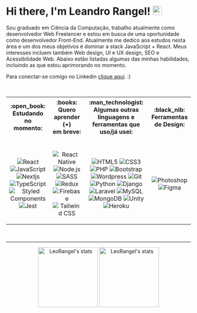<h1>
	Hi there, I'm Leandro Rangel! <img src="https://media.giphy.com/media/hvRJCLFzcasrR4ia7z/giphy.gif" width="25px">
</h1>

<p>
Sou graduado em Ciência da Computação, trabalho atualmente como desenvolvedor Web Freelancer e estou em busca de uma oportunidade como desenvolvedor Front-End. Atualmente me dedico aos estudos nesta área e um dos meus objetivos é dominar a stack JavaScript + React. Meus interesses incluem também Web design, UI e UX design, SEO e Acessibilidade Web. Abaixo estão listadas algumas das minhas habilidades, incluindo as que estou aprimorando no momento.
</p>

<p>
Para conectar-se comigo no Linkedin <a href="https://www.linkedin.com/in/leandro-ranggel" target="_blank">clique aqui</a>. :)
</p>

<!-- <p>
Aqui estão algumas informações sobre mim:
</p>
<ul>
	<li>Sou graduado em Ciência da Computação</li>
	<li>Trabalho atualmente como desenvolvedor Web Full Stack e estou em busca de uma oportunidade como dev Front-End</li>
	<li>Atualmente me dedico aos estudos na área de Front-End e quero dominar a stack JavaScript/React</li>
	<li>Meus interesses incluem também Design, UI e UX design, SEO e Acessibilidade Web</li>
	<li>
		<a href="https://www.linkedin.com/in/leandro-ranggel" target="_blank">
		    Clique aqui
		</a>
		para conectar-se comigo no Linkedin :)
	</li>
</ul> -->

<!-- <p align="left"><img src="https://komarev.com/ghpvc/?username=LeoRangel&label=Profile%20views&color=0e75b6&style=flat" alt="LeoRangel" /></p> -->

<!-- <p>
Abaixo estão listadas algumas das minhas habilidades, incluindo as que estou aprimorando no momento.
</p> -->

<br>
<table>
    <tr>
        <th>:open_book:<br>Estudando no<br>momento:</th>
        <th>:books:<br>Quero aprender (+)<br>em breve:</th>
        <th>:man_technologist:<br>Algumas outras linguagens e<br>ferramentas que uso/já usei:</th>
        <th>:black_nib:<br>Ferramentas de Design:</th>
    </tr>
    <tr>
        <td>
            <p align="center">
                <!-- Add 'style=for-the-badge' depois da '?' para mudar o estilo -->
		<br>
                <img alt="React" src="https://img.shields.io/badge/React-20232A?&logo=react&logoColor=61DAFB">
                <img alt="JavaScript" src="https://img.shields.io/badge/JavaScript-F7DF1E?&logo=javascript&logoColor=black">
                <img alt="Nextjs" src="https://img.shields.io/badge/next.js-000000?&logo=nextdotjs&logoColor=white">
                <img alt="TypeScript" src="https://img.shields.io/badge/TypeScript-007ACC?&logo=typescript&logoColor=white">
                <img alt="Styled Components" src="https://img.shields.io/badge/styled--components-DB7093?&logo=styled-components&logoColor=white">
                <img alt="Jest" src="https://img.shields.io/badge/Jest-C21325?&logo=jest&logoColor=white">
            </p>
        </td>
        <td>
            <p align="center">
		<br>
                <img alt="React Native" src="https://img.shields.io/badge/React_Native-20232A?&logo=react&logoColor=61DAFB">
                <img alt="Node.js" src="https://img.shields.io/badge/Node.js-43853D?&logo=node.js&logoColor=white"/>
                <img alt="SASS" src="https://img.shields.io/badge/Sass-CC6699?&logo=sass&logoColor=white">
                <img alt="Redux" src="https://img.shields.io/badge/Redux-593D88?&logo=redux&logoColor=white">
                <img alt="Firebase" src="https://img.shields.io/badge/firebase-ffca28?&logo=firebase&logoColor=black">
                <img alt="Tailwind CSS" src="https://img.shields.io/badge/Tailwind_CSS-38B2AC?&logo=tailwind-css&logoColor=white">
                <!-- <img alt="Flutter" src="https://img.shields.io/badge/Flutter-02569B?&logo=flutter&logoColor=white"> -->
            </p>
        </td>
        <td>
            <p align="center">
		<br>
                <img alt="HTML5" src="https://img.shields.io/badge/HTML5-E34F26?&logo=html5&logoColor=white">
                <img alt="CSS3" src="https://img.shields.io/badge/CSS3-1572B6?&logo=css3&logoColor=white">
                <img alt="PHP" src="https://img.shields.io/badge/PHP-777BB4?&logo=php&logoColor=white">
                <img alt="Bootstrap" src="https://img.shields.io/badge/Bootstrap-563D7C?&logo=bootstrap&logoColor=white">
                <img alt="Wordpress" src="https://img.shields.io/badge/Wordpress-21759B?&logo=wordpress&logoColor=white">
                <img alt="Git" src="https://img.shields.io/badge/Git-F05032?&logo=git&logoColor=white">
                <img alt="Python" src="https://img.shields.io/badge/Python-14354C?&logo=python&logoColor=white"/>
                <img alt="Django" src="https://img.shields.io/badge/Django-092E20?&logo=django&logoColor=white">
                <img alt="Laravel" src="https://img.shields.io/badge/Laravel-FF2D20?&logo=laravel&logoColor=white">
                <img alt="MySQL" src="https://img.shields.io/badge/MySQL-00000F?&logo=mysql&logoColor=white">
                <img alt="MongoDB" src="https://img.shields.io/badge/MongoDB-4EA94B?&logo=mongodb&logoColor=white">
                <img alt="Unity" src="https://img.shields.io/badge/Unity-100000?&logo=unity&logoColor=white">
                <img alt="Heroku" src="https://img.shields.io/badge/Heroku-430098?&logo=heroku&logoColor=white">
            </p>
        </td>
        <td>
            <p align="center">
		<br>
                <img alt="Photoshop" src="https://img.shields.io/badge/Photoshop-24205E.svg?&logo=adobe-photoshop&logoColor=white">
                <img alt="Figma" src="https://img.shields.io/badge/Figma-F24D1D.svg?&logo=figma&logoColor=white">
            </p>
        </td>
    </tr>
</table>
<br>

<!-- <h4>:open_book: Estudando no momento:</h4>
<span>
Add 'style=for-the-badge' depois da '?' para mudar o estilo
<img alt="React" src="https://img.shields.io/badge/React-20232A?&logo=react&logoColor=61DAFB">
<img alt="JavaScript" src="https://img.shields.io/badge/JavaScript-F7DF1E?&logo=javascript&logoColor=black">
<img alt="Nextjs" src="https://img.shields.io/badge/next.js-000000?&logo=nextdotjs&logoColor=white">
<img alt="TypeScript" src="https://img.shields.io/badge/TypeScript-007ACC?&logo=typescript&logoColor=white">
<img alt="Styled Components" src="https://img.shields.io/badge/styled--components-DB7093?&logo=styled-components&logoColor=white">
<img alt="Jest" src="https://img.shields.io/badge/Jest-C21325?&logo=jest&logoColor=white">
</span>

<h4>:books: Quero aprender (+) em breve:</h4>
<span>
<img alt="React Native" src="https://img.shields.io/badge/React_Native-20232A?&logo=react&logoColor=61DAFB">
<img alt="Node.js" src="https://img.shields.io/badge/Node.js-43853D?&logo=node.js&logoColor=white"/>
<img alt="SASS" src="https://img.shields.io/badge/Sass-CC6699?&logo=sass&logoColor=white">
<img alt="Redux" src="https://img.shields.io/badge/Redux-593D88?&logo=redux&logoColor=white">
<img alt="Firebase" src="https://img.shields.io/badge/firebase-ffca28?&logo=firebase&logoColor=black">
<img alt="Tailwind CSS" src="https://img.shields.io/badge/Tailwind_CSS-38B2AC?&logo=tailwind-css&logoColor=white">
<img alt="Flutter" src="https://img.shields.io/badge/Flutter-02569B?&logo=flutter&logoColor=white">
</span>

<h4>:man_technologist: Algumas outras linguagens e ferramentas que uso/já usei:</h4>
<span>
<img alt="HTML5" src="https://img.shields.io/badge/HTML5-E34F26?&logo=html5&logoColor=white">
<img alt="CSS3" src="https://img.shields.io/badge/CSS3-1572B6?&logo=css3&logoColor=white">
<img alt="PHP" src="https://img.shields.io/badge/PHP-777BB4?&logo=php&logoColor=white">
<img alt="Bootstrap" src="https://img.shields.io/badge/Bootstrap-563D7C?&logo=bootstrap&logoColor=white">
<img alt="Wordpress" src="https://img.shields.io/badge/Wordpress-21759B?&logo=wordpress&logoColor=white">
<img alt="Git" src="https://img.shields.io/badge/Git-F05032?&logo=git&logoColor=white">
</span>
<br>
<span>
<img alt="Python" src="https://img.shields.io/badge/Python-14354C?&logo=python&logoColor=white"/>
<img alt="Django" src="https://img.shields.io/badge/Django-092E20?&logo=django&logoColor=white">
<img alt="Laravel" src="https://img.shields.io/badge/Laravel-FF2D20?&logo=laravel&logoColor=white">
<img alt="MySQL" src="https://img.shields.io/badge/MySQL-00000F?&logo=mysql&logoColor=white">
<img alt="MongoDB" src="https://img.shields.io/badge/MongoDB-4EA94B?&logo=mongodb&logoColor=white">
<img alt="Unity" src="https://img.shields.io/badge/Unity-100000?&logo=unity&logoColor=white">
<img alt="Heroku" src="https://img.shields.io/badge/Heroku-430098?&logo=heroku&logoColor=white">
</span>

<h4>:black_nib: Ferramentas de Design:</h4>
<span>
<img alt="Photoshop" src="https://img.shields.io/badge/Photoshop-24205E.svg?&logo=adobe-photoshop&logoColor=white">
<img alt="Figma" src="https://img.shields.io/badge/Figma-F24D1D.svg?&logo=figma&logoColor=white">
</span> -->


<!-- [![trophy](https://github-profile-trophy.vercel.app/?username=leorangel&theme=dracula)](https://github.com/ryo-ma/github-profile-trophy) -->

<hr>

<p align="center">
	<img src="https://github-readme-stats.vercel.app/api?username=LeoRangel&locale=pt-br&show_icons=true&hide_border=true&theme=react&count_private=true&hide=stars" alt="LeoRangel's stats" height="163"/>
<!-- 	<img alt="LeoRangel's streak" src="https://github-readme-streak-stats.herokuapp.com/?user=LeoRangel&theme=react&hide_border=true&count_private=true&locale=pt-br" height="150"/> -->
	<img src="https://github-readme-stats.vercel.app/api/top-langs?username=LeoRangel&show_icons=true&locale=pt-br&layout=compact&theme=react&hide_border=true&count_private=true" alt="LeoRangel's stats" height="163"/>
</p>
